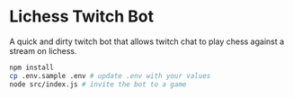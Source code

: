 # Lichess Twitch Bot

A quick and dirty twitch bot that allows twitch chat to play chess against a stream on lichess.

```sh
npm install
cp .env.sample .env # update .env with your values
node src/index.js # invite the bot to a game
```